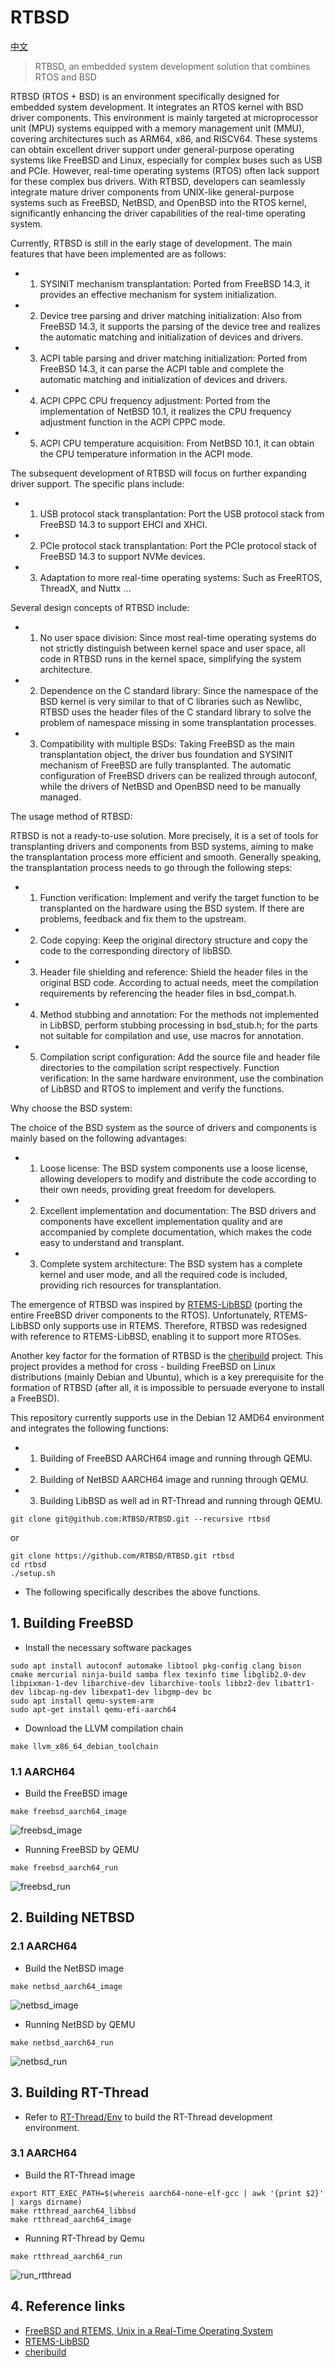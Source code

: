 # RTBSD

[中文](./README_zh.md)

> RTBSD, an embedded system development solution that combines RTOS and BSD

RTBSD (RTOS + BSD) is an environment specifically designed for embedded system development. It integrates an RTOS kernel with BSD driver components. This environment is mainly targeted at microprocessor unit (MPU) systems equipped with a memory management unit (MMU), covering architectures such as ARM64, x86, and RISCV64. These systems can obtain excellent driver support under general-purpose operating systems like FreeBSD and Linux, especially for complex buses such as USB and PCIe. However, real-time operating systems (RTOS) often lack support for these complex bus drivers. With RTBSD, developers can seamlessly integrate mature driver components from UNIX-like general-purpose systems such as FreeBSD, NetBSD, and OpenBSD into the RTOS kernel, significantly enhancing the driver capabilities of the real-time operating system.

Currently, RTBSD is still in the early stage of development. The main features that have been implemented are as follows:

- 1. SYSINIT mechanism transplantation: Ported from FreeBSD 14.3, it provides an effective mechanism for system initialization.
- 2. Device tree parsing and driver matching initialization: Also from FreeBSD 14.3, it supports the parsing of the device tree and realizes the automatic matching and initialization of devices and drivers.
- 3. ACPI table parsing and driver matching initialization: Ported from FreeBSD 14.3, it can parse the ACPI table and complete the automatic matching and initialization of devices and drivers.
- 4. ACPI CPPC CPU frequency adjustment: Ported from the implementation of NetBSD 10.1, it realizes the CPU frequency adjustment function in the ACPI CPPC mode.
- 5. ACPI CPU temperature acquisition: From NetBSD 10.1, it can obtain the CPU temperature information in the ACPI mode.

The subsequent development of RTBSD will focus on further expanding driver support. The specific plans include:

- 1. USB protocol stack transplantation: Port the USB protocol stack from FreeBSD 14.3 to support EHCI and XHCI.
- 2. PCIe protocol stack transplantation: Port the PCIe protocol stack of FreeBSD 14.3 to support NVMe devices.
- 3. Adaptation to more real-time operating systems: Such as FreeRTOS, ThreadX, and Nuttx
...

Several design concepts of RTBSD include:

- 1. No user space division: Since most real-time operating systems do not strictly distinguish between kernel space and user space, all code in RTBSD runs in the kernel space, simplifying the system architecture.
- 2. Dependence on the C standard library: Since the namespace of the BSD kernel is very similar to that of C libraries such as Newlibc, RTBSD uses the header files of the C standard library to solve the problem of namespace missing in some transplantation processes.
- 3. Compatibility with multiple BSDs: Taking FreeBSD as the main transplantation object, the driver bus foundation and SYSINIT mechanism of FreeBSD are fully transplanted. The automatic configuration of FreeBSD drivers can be realized through autoconf, while the drivers of NetBSD and OpenBSD need to be manually managed.

The usage method of RTBSD:

RTBSD is not a ready-to-use solution. More precisely, it is a set of tools for transplanting drivers and components from BSD systems, aiming to make the transplantation process more efficient and smooth. Generally speaking, the transplantation process needs to go through the following steps:

- 1. Function verification: Implement and verify the target function to be transplanted on the hardware using the BSD system. If there are problems, feedback and fix them to the upstream.
- 2. Code copying: Keep the original directory structure and copy the code to the corresponding directory of libBSD.
- 3. Header file shielding and reference: Shield the header files in the original BSD code. According to actual needs, meet the compilation requirements by referencing the header files in bsd_compat.h.
- 4. Method stubbing and annotation: For the methods not implemented in LibBSD, perform stubbing processing in bsd_stub.h; for the parts not suitable for compilation and use, use macros for annotation.
- 5. Compilation script configuration: Add the source file and header file directories to the compilation script respectively.
Function verification: In the same hardware environment, use the combination of LibBSD and RTOS to implement and verify the functions.

Why choose the BSD system:

The choice of the BSD system as the source of drivers and components is mainly based on the following advantages:

- 1. Loose license: The BSD system components use a loose license, allowing developers to modify and distribute the code according to their own needs, providing great freedom for developers.
- 2. Excellent implementation and documentation: The BSD drivers and components have excellent implementation quality and are accompanied by complete documentation, which makes the code easy to understand and transplant.
- 3. Complete system architecture: The BSD system has a complete kernel and user mode, and all the required code is included, providing rich resources for transplantation.

The emergence of RTBSD was inspired by [RTEMS-LibBSD](https://github.com/RTEMS/rtems-libbsd) (porting the entire FreeBSD driver components to the RTOS). Unfortunately, RTEMS-LibBSD only supports use in RTEMS. Therefore, RTBSD was redesigned with reference to RTEMS-LibBSD, enabling it to support more RTOSes.

Another key factor for the formation of RTBSD is the [cheribuild](https://github.com/CTSRD-CHERI/cheribuild) project. This project provides a method for cross - building FreeBSD on Linux distributions (mainly Debian and Ubuntu), which is a key prerequisite for the formation of RTBSD (after all, it is impossible to persuade everyone to install a FreeBSD).

This repository currently supports use in the Debian 12 AMD64 environment and integrates the following functions:

- 1. Building of FreeBSD AARCH64 image and running through QEMU.
- 2. Building of NetBSD AARCH64 image and running through QEMU.
- 3. Building LibBSD as well ad in RT-Thread and running through QEMU.

```
git clone git@github.com:RTBSD/RTBSD.git --recursive rtbsd
```

or

```
git clone https://github.com/RTBSD/RTBSD.git rtbsd
cd rtbsd
./setup.sh
```

- The following specifically describes the above functions.

## 1. Building FreeBSD

- Install the necessary software packages

```
sudo apt install autoconf automake libtool pkg-config clang bison cmake mercurial ninja-build samba flex texinfo time libglib2.0-dev libpixman-1-dev libarchive-dev libarchive-tools libbz2-dev libattr1-dev libcap-ng-dev libexpat1-dev libgmp-dev bc
sudo apt install qemu-system-arm
sudo apt-get install qemu-efi-aarch64
```

- Download the LLVM compilation chain

```
make llvm_x86_64_debian_toolchain
```

### 1.1 AARCH64

- Build the FreeBSD image

```
make freebsd_aarch64_image
```

![freebsd_image](./doc/figs/freebsd_image.png)

- Running FreeBSD by QEMU

```
make freebsd_aarch64_run
```

![freebsd_run](./doc/figs/freebsd_run.png)

## 2. Building NETBSD

### 2.1 AARCH64

- Build the NetBSD image

```
make netbsd_aarch64_image
```

![netbsd_image](./doc/figs/netbsd_image.png)

- Running NetBSD by QEMU

```
make netbsd_aarch64_run
```

![netbsd_run](./doc/figs/netbsd_run.png)

## 3. Building RT-Thread

- Refer to [RT-Thread/Env](https://github.com/RT-Thread/env) to build the RT-Thread development environment.

### 3.1 AARCH64

- Build the RT-Thread image

```
export RTT_EXEC_PATH=$(whereis aarch64-none-elf-gcc | awk '{print $2}' | xargs dirname)
make rtthread_aarch64_libbsd
make rtthread_aarch64_image
```

- Running RT-Thread by Qemu

```
make rtthread_aarch64_run
```

![run_rtthread](./doc/figs/run_rtthread.png)

## 4. Reference links

- [FreeBSD and RTEMS, Unix in a Real-Time Operating System](https://freebsdfoundation.org/wp-content/uploads/2016/08/FreeBSD-and-RTEMS-Unix-in-a-Real-Time-Operating-System.pdf)
- [RTEMS-LibBSD](https://github.com/RTEMS/rtems-libbsd)
- [cheribuild](https://github.com/CTSRD-CHERI/cheribuild)